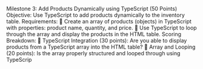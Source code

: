 Milestone 3: Add Products Dynamically using TypeScript (50 Points)
Objective:
Use TypeScript to add products dynamically to the inventory table.
Requirements:
 Create an array of products (objects) in TypeScript with properties: product name, quantity,
and price.
 Use TypeScript to loop through the array and display the products in the HTML table.
Scoring Breakdown:
 TypeScript Integration (30 points):
Are you able to display products from a TypeScript array into the HTML table?
 Array and Looping (20 points):
Is the array properly structured and looped through using TypeScrip
